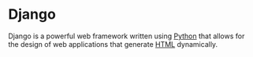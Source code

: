 # Django

Django is a powerful web framework written using [Python](/wiki/Python) that allows for the design of web applications that generate [HTML](/wiki/HTML) dynamically.
